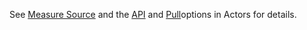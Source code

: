 <!-- CapabilityStatement-MeasureSource-API-Pull-intro.md {% comment %}
*****************************************************************************************
*                            WARNING: DO NOT EDIT THIS FILE                             *
*                                                                                       *
* This file is generated by SUSHI. Any edits you make to this file will be overwritten. *
*                                                                                       *
* To change the contents of this file, edit the original source file at:                *
* ig-data\input\includes\CapabilityStatement-MeasureSource-API-Pull-intro.md            *
*****************************************************************************************
{% endcomment %} -->
See <a href='actors.html#measure-source'>Measure Source</a> and the <a href='actors.html#api-option'>API</a> and <a href='actors.html#pull-option'>Pull</a>options in Actors for details.